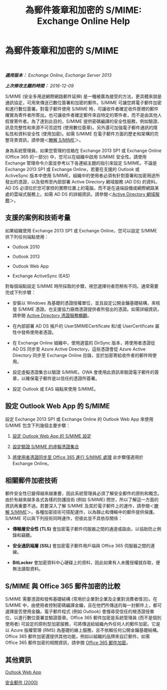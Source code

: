 ﻿---
title: '為郵件簽章和加密的 S/MIME: Exchange Online Help'
TOCTitle: 為郵件簽章和加密的 S/MIME
ms:assetid: 887c710b-0ec6-4ff0-8065-5f05f74afef3
ms:mtpsurl: https://technet.microsoft.com/zh-tw/library/Dn626158(v=EXCHG.150)
ms:contentKeyID: 61212786
ms.date: 04/24/2018
mtps_version: v=EXCHG.150
ms.translationtype: HT
---

# 為郵件簽章和加密的 S/MIME

 

_**適用版本：** Exchange Online, Exchange Server 2013_

_**上次修改主題的時間：** 2016-12-09_

S/MIME (安全多用途網際網路郵件延伸) 是一種被廣為接受的方法，更具體來說是通訊協定，可用來傳送已數位簽署和加密的郵件。S/MIME 可讓您將電子郵件加密和進行數位簽署。對電子郵件使用 S/MIME 時，可讓收件者確定收件匣裡的郵件確實為寄件者所寄出。也可讓收件者確定郵件來自特定的寄件者，而不是由其他人假冒寄件者。為了達到此目的，S/MIME 提供密碼編譯的安全性服務，例如驗證、訊息完整性和來源不可否認性 (使用數位簽章)。另外還可加強電子郵件通訊的隱私性和資料安全性 (使用加密)。如需 S/MIME 在電子郵件方面的歷史和架構的完整背景資訊，請參閱＜[瞭解 S/MIME](https://go.microsoft.com/fwlink/?linkid=393948)＞。

身為系統管理員，如果您管理的信箱在 Exchange 2013 SP1 或 Exchange Online (Office 365 的一部分) 中，您可以在組織中啟用 S/MIME 安全性。請使用 Exchange 管理命令介面並參考以下各連結主題的指引來設定 S/MIME。不論是 Exchange 2013 SP1 或 Exchange Online，若要在支援的 Outlook 或 ActiveSync 版本中使用 S/MIME，組織中的使用者必須有針對簽署和加密用途所發出的憑證，以及發佈至內部部署 Active Directory 網域服務 (AD DS) 的資料。AD DS 必須位於您可掌控的實際位置上的電腦，而不是在遠端設備或網際網路某處的雲端式服務上。如需 AD DS 的詳細資訊，請參閱＜[Active Directory 網域服務](https://go.microsoft.com/fwlink/?linkid=394064)＞。

## 支援的案例和技術考量

如果組織使用 Exchange 2013 SP1 或 Exchange Online，您可以設定 S/MIME 供下列任何端點使用：

  - Outlook 2010

  - Outlook 2013

  - Outlook Web App

  - Exchange ActiveSync (EAS)

對每個端點設定 S/MIME 時所採取的步驟，視您選擇何者而稍有不同。通常需要完成下列步驟：

  - 安裝以 Windows 為基礎的憑證授權單位，並且設定公開金鑰基礎結構，來核發 S/MIME 憑證。也支援協力廠商憑證提供者所發出的憑證。如需詳細資訊，請參閱 [Active Directory 憑證服務概觀](https://technet.microsoft.com/zh-tw/library/hh831740.aspx)。

  - 在內部部署 AD DS 帳戶的 UserSMIMECertificate 和/或 UserCertificate 屬性中發佈使用者憑證。

  - 在 Exchange Online 組織中，使用適當的 DirSync 版本，將使用者憑證從 AD DS 同步至 Azure Active Directory。這些憑證會從 Azure Active Directory 同步至 Exchange Online 目錄，並於加密寄給收件者的郵件時使用。

  - 設定虛擬憑證集合以驗證 S/MIME。OWA 會使用此資訊來驗證電子郵件的簽章，以確保電子郵件是以信任的憑證所簽署。

  - 設定 Outlook 或 EAS 端點來使用 S/MIME。

## 設定 Outlook Web App 的 S/MIME

設定 Exchange 2013 SP1 或 Exchange Online 的 Outlook Web App 來使用 S/MIME 包含下列幾個主要步驟：

1.  [設定 Outlook Web App 的 S/MIME 設定](configure-s-mime-settings-for-outlook-web-app-exchange-2013-help.md)

2.  [設定驗證 S/MIME 的虛擬憑證集合](set-up-virtual-certificate-collection-to-validate-s-mime-exchange-2013-help.md)

3.  [將使用者憑證同步至 Office 365 進行 S/MIME 處理](https://technet.microsoft.com/zh-tw/library/dn626159\(v=exchg.150\)) 此步驟僅適用於 Exchange Online。

## 相關郵件加密技術

郵件安全性已變得越來越重要，因此系統管理員必須了解安全郵件的原則和概念。由於有越來越多各式各樣的防護技術 (例如 S/MIME) 問世，所以了解這一方面的資訊再重要不過。若要深入了解 S/MIME 及其於電子郵件上的運作，請參閱＜[瞭解 S/MIME](https://go.microsoft.com/fwlink/?linkid=393948)＞。各種加密技術可搭配運作，以為靜止和傳輸中的郵件提供保護。S/MIME 可以與下列技術同時運作，但彼此並不具依存關係：

  -  
    **傳輸層安全性 (TLS)** 會加密電子郵件伺服器之間的通道或路由，以協助防止側錄和竊聽。

  -  
    **安全通訊端層 (SSL)** 會加密電子郵件用戶端與 Office 365 伺服器之間的連線。

  -  
    **BitLocker** 會加密資料中心硬碟上的資料，因此如果有人未獲授權就存取，便無法讀取資料。

## S/MIME 與 Office 365 郵件加密的比較

S/MIME 需要憑證和發佈基礎結構 (常用於企業對企業及企業對消費者情況)。在 S/MIME 中，由使用者控制密碼編譯金鑰，且在他們所傳送的每一封郵件上，都可選擇是否使用金鑰。電子郵件程式 (例如 Outlook) 會搜尋受信任的根憑證授單位，以進行數位簽署並驗證簽章。Office 365 郵件加密是系統管理員 (而不是個別使用者) 可設定的原則型加密服務，可將傳送給組織內外任何人的郵件加密。它是以 Azure 版權管理 (RMS) 為基礎的線上服務，且不依賴任何公開金鑰基礎結構。Office 365 郵件加密還提供其他功能，例如以組織的品牌來自訂郵件。如需 Office 365 郵件加密的相關資訊，請參閱 [Office 365 郵件加密](https://go.microsoft.com/fwlink/?linkid=392525)。

## 其他資訊

[Outlook Web App](outlook-web-app-exchange-2013-help.md)

[安全郵件 (2000)](https://technet.microsoft.com/zh-tw/library/cc962043.aspx)

